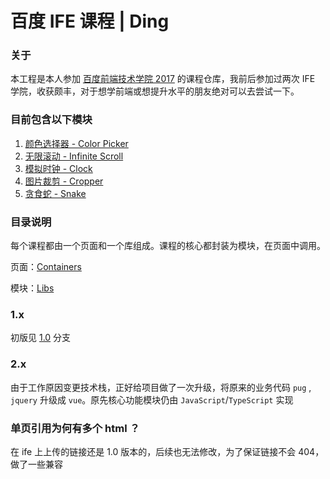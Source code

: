 # 百度 IFE 课程 | Ding

### 关于

本工程是本人参加 [百度前端技术学院 2017](http://ife.baidu.com) 的课程仓库，我前后参加过两次 IFE 学院，收获颇丰，对于想学前端或想提升水平的朋友绝对可以去尝试一下。

### 目前包含以下模块

1.  [颜色选择器 - Color Picker](https://ding-js.github.io/ife/public/dist/colorpicker.html)
2.  [无限滚动 - Infinite Scroll](https://ding-js.github.io/ife/public/dist/infinite-scroll.html)
3.  [模拟时钟 - Clock](https://ding-js.github.io/ife/public/dist/clock.html)
4.  [图片裁剪 - Cropper](https://ding-js.github.io/ife/public/dist/cropper.html)
5.  [贪食蛇 - Snake](https://ding-js.github.io/ife/public/dist/snake.html)

### 目录说明

每个课程都由一个页面和一个库组成。课程的核心都封装为模块，在页面中调用。

页面：[Containers](https://github.com/ding-js/ife/tree/master/src/containers)

模块：[Libs](https://github.com/ding-js/ife/tree/master/src/libs)

### 1.x

初版见 [1.0](https://github.com/ding-js/ife/tree/1.0) 分支

### 2.x

由于工作原因变更技术栈，正好给项目做了一次升级，将原来的业务代码 `pug` , `jquery` 升级成 `vue`。原先核心功能模块仍由 `JavaScript`/`TypeScript` 实现

### 单页引用为何有多个 html ？

在 ife 上上传的链接还是 1.0 版本的，后续也无法修改，为了保证链接不会 404，做了一些兼容
